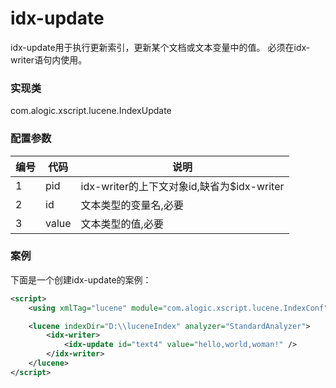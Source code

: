 idx-update
========

idx-update用于执行更新索引，更新某个文档或文本变量中的值。
必须在idx-writer语句内使用。


### 实现类

com.alogic.xscript.lucene.IndexUpdate


### 配置参数

| 编号 | 代码 | 说明 |
| ---- | ---- | ---- |
| 1 | pid | idx-writer的上下文对象id,缺省为$idx-writer | 
| 2 | id | 文本类型的变量名,必要 | 
| 3 | value | 文本类型的值,必要 | 


### 案例

下面是一个创建idx-update的案例：

```xml
<script>
    <using xmlTag="lucene" module="com.alogic.xscript.lucene.IndexConf"/>

    <lucene indexDir="D:\\luceneIndex" analyzer="StandardAnalyzer">
    	<idx-writer>
	        <idx-update id="text4" value="hello,world,woman!" />
        </idx-writer>   
    </lucene>
</script>
```
